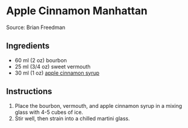 # Apple Cinnamon Manhattan #

Source: Brian Freedman

## Ingredients ##
* 60 ml (2 oz) bourbon
* 25 ml (3/4 oz) sweet vermouth
* 30 ml (1 oz) [apple cinnamon syrup](../../sauces%20and%20condiments/syrups/apple%20cinnamon%20syrup.md)

## Instructions ##
1. Place the bourbon, vermouth, and apple cinnamon syrup in a mixing glass with 4-5 cubes of ice.
1. Stir well, then strain into a chilled martini glass.
